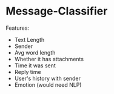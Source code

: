 # Message-Classifier

Features:
- Text Length
- Sender
- Avg word length
- Whether it has attachments
- Time it was sent
- Reply time
- User's history with sender
- Emotion (would need NLP)
